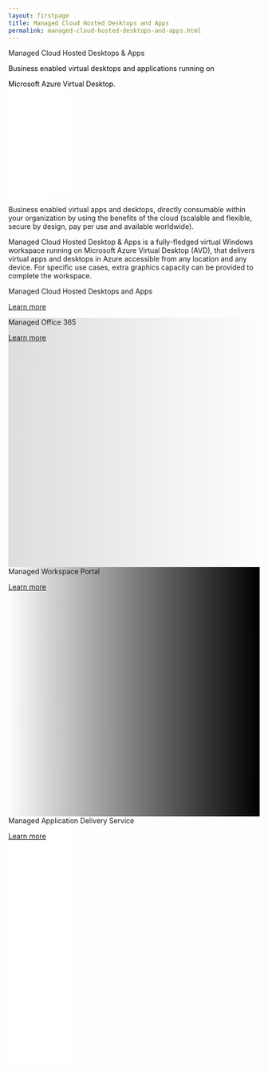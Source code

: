 ```yaml
---
layout: firstpage
title: Managed Cloud Hosted Desktops and Apps
permalink: managed-cloud-hosted-desktops-and-apps.html
---
```


<style type="text/css">
    
    .jumbotron-height {
        height: 300px;

    }

    .jumbotron-white {
        background-color: #FFFFFF;

    }

    .jumbotron-black {
        background-color: #000000;

    }

    .jumbotron-grey {
        background-color: #DDDDDD;

    }

    .jumbotron-orange {
        background-color: #FF7900;

    }

    .p-black {
        color: #000000;

    }

    .bgimg0 {
        background-image: linear-gradient(to left, rgba(0,0,0,0), rgba(255,255,255,1)), url('../images/managed-cloud-hosted-desktops-and-apps-right-bg.png');
        background-position: center;
        background-size: cover;
        background-repeat: no-repeat;

    }

    .bgimg2 {
        background-image: linear-gradient(to left, rgba(0,0,0,0), rgba(221,221,221,1)), url('../images/managed-office-365-bg.png');
        background-position: center;
        background-size: cover;
        background-repeat: no-repeat;
        height: 500px;

    }

    .bgimg3 {
        background-image: linear-gradient(to right, rgba(0,0,0,0), rgba(0,0,0,1)), url('../images/managed-workspace-portal.png');
        background-position: center;
        background-size: cover;
        background-repeat: no-repeat;
        height: 500px;

    }

    .bgimg4 {
        background-image: linear-gradient(to left, rgba(0,0,0,0), rgba(255,255,255,1)), url('../images/managed-application-delivery-service-bg.png');
        background-position: center;
        background-size: cover;
        background-repeat: no-repeat;
        height: 500px;

    }

</style>

<!-- Title row -->

<div class="jumbotron jumbotron-height bgimg0">
    <div class="container">
        <h7 class="header-light regular-pad">Managed Cloud Hosted Desktops & Apps</h7>
        <p class="lead p-black">Business enabled virtual desktops and applications running on</p?>
        <p class="lead p-black">Microsoft Azure Virtual Desktop.</p>
    </div>
</div>

<!-- Row 2 -->

<div class="jumbotron">
    <div class="container">
        <div class="col-md-8">
            <p class="header-light regular-pad">Business enabled virtual apps and desktops, directly
consumable within your organization by using the
benefits of the cloud (scalable and flexible, secure by
design, pay per use and available worldwide).</p>
            <p class="lead"></p>
            <p class="lead">Managed Cloud Hosted Desktop & Apps is a fully-fledged virtual Windows workspace running on Microsoft Azure
            Virtual Desktop (AVD), that delivers virtual apps and desktops in Azure accessible from any location and any
            device. For specific use cases, extra graphics capacity can be provided to complete the workspace.</p>
        </div>
        <div class="col-md-4">
        </div>
    </div>
</div>

<div class="jumbotron jumbotron-black"></div>

<!-- Row 3 -->

<div class="jumbotron jumbotron-white"></div>

<div class="jumbotron bgimg1">
    <div class="container">
        <div class="col-md-6">
        </div>
        <div class="col-md-6 text-right">
            <h7 class="header-light regular-pad">Managed Cloud Hosted Desktops and Apps</h7>
            <p><a class="btn btn-jumbotron btn-lg" href="{{ "/solutions-overview.html" | relative_url }}" role="button">Learn more</a></p>
        </div>
    </div>
</div>

<div class="jumbotron jumbotron-white"></div>

<!-- Managed Office 365  -->

<div class="jumbotron jumbotron-grey"></div>

<div class="jumbotron bgimg2">
    <div class="container">
        <div class="col-md-6">
            <h7 class="header-light regular-pad">Managed Office 365</h7>
            <p><a class="btn btn-jumbotron btn-lg" href="{{ "/solutions-overview.html" | relative_url }}" role="button">Learn more</a></p>
        </div>
        <div class="col-md-6">
        </div>
    </div>
</div>

<div class="jumbotron jumbotron-grey"></div>

<!-- Managed Workspace Portal -->

<div class="jumbotron jumbotron-black"></div>

<div class="jumbotron bgimg3">
    <div class="container">
        <div class="col-md-6">
        </div>
        <div class="col-md-6 text-right">
            <h7 class="header-light regular-pad">Managed Workspace Portal</h7>
            <p><a class="btn btn-jumbotron btn-lg" href="{{ "/solutions-overview.html" | relative_url }}" role="button">Learn more</a></p>
        </div>
    </div>
</div>

<div class="jumbotron jumbotron-black"></div>

<!-- Managed Application Delivery Service  -->

<div class="jumbotron jumbotron-white"></div>

<div class="jumbotron bgimg4">
    <div class="container">
        <div class="col-md-6">
            <h7 class="header-light regular-pad">Managed Application Delivery Service</h7>
            <p><a class="btn btn-jumbotron btn-lg" href="{{ "/solutions-overview.html" | relative_url }}" role="button">Learn more</a></p>
        </div>
        <div class="col-md-6">
        </div>
    </div>
</div>
